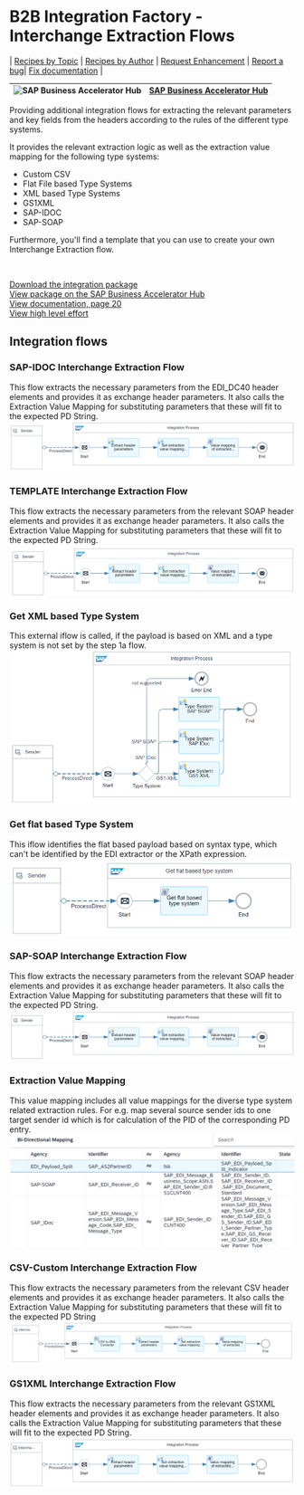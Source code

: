 # B2B Integration Factory - Interchange Extraction Flows 

\| [Recipes by Topic](../../readme.md ) \| [Recipes by Author](../../author.md ) \| [Request Enhancement](https://github.com/SAP-samples/cloud-integration-flow/issues/new?assignees=&labels=Recipe%20Fix,enhancement&template=recipe-request.md&title=Improve%20[B2B%20Integration%20Factory]%20Interchange%20Extraction%20Flows) \| [Report a bug](https://github.com/SAP-samples/cloud-integration-flow/issues/new?assignees=&labels=Recipe%20Fix,bug&template=bug_report.md&title=Issue%20with%20[B2B%20Integration%20Factory]%20Interchange%20Extraction%20Flows)\| [Fix documentation](https://github.com/SAP-samples/cloud-integration-flow/issues/new?assignees=&labels=Recipe%20Fix,documentation&template=bug_report.md&title=Docu%20fix%20[B2B%20Integration%20Factory]%20Interchange%20Extraction%20Flows) \| 

 ![SAP Business Accelerator Hub](https://github.com/SAPAPIBusinessHub.png?size=50 ) | [SAP Business Accelerator Hub](https://api.sap.com/allcommunity) | 
 ----|----| 

Providing additional integration flows for extracting the relevant parameters and key fields from the headers according to the rules of the different type systems.

<p>It provides the relevant extraction logic as well as the extraction value mapping for the following type systems:</p>
<ul>
 <li>Custom CSV</li>
 <li>Flat File based Type Systems</li>
 <li>XML based Type Systems</li>
 <li>GS1XML</li>
 <li>SAP-IDOC&nbsp;</li>
 <li>SAP-SOAP</li>
</ul>
<p>Furthermore, you'll find a template that you can use to create your own Interchange Extraction flow.</p>
<p>&nbsp;</p>

[Download the integration package](B2BIntegrationFactoryInterchangeExtractionFlows.zip)\
[View package on the SAP Business Accelerator Hub](https://api.sap.com/package/B2BIntegrationFactoryInterchangeExtractionFlows)\
[View documentation, page 20](../b2bintegrationfactorycloudintegrationtradingpartnermanagement/B2B_Integration_Factory_TPM_Integration_Packages.pdf)\
[View high level effort](../b2bintegrationfactorycloudintegrationtradingpartnermanagement/effort.md)

## Integration flows
### SAP-IDOC Interchange Extraction Flow 
This flow extracts the necessary parameters from the EDI_DC40 header elements and provides it as exchange header parameters. It also calls the Extraction Value Mapping for substituting parameters that these will fit to the expected PD String. \
 ![input-image](SAP-IDOC_Interchange_Extraction_Process.png)
### TEMPLATE Interchange Extraction Flow 
This flow extracts the necessary parameters from the relevant SOAP header elements and provides it as exchange header parameters. It also calls the Extraction Value Mapping for substituting parameters that these will fit to the expected PD String. \
 ![input-image](TEMPLATE_Interchange_Extraction_Flow.png)
### Get XML based Type System 
This external iflow is called, if the payload is based on XML and a type system is not set by the step 1a flow. \
 ![input-image](_Get_XML_based_Type_System.png)
### Get flat based Type System 
This iflow identifies the flat based payload based on syntax type, which can't be identified by the EDI extractor or the XPath expression. \
 ![input-image](__Get_flat_based_Type_System.png)
### SAP-SOAP Interchange Extraction Flow 
This flow extracts the necessary parameters from the relevant SOAP header elements and provides it as exchange header parameters. It also calls the Extraction Value Mapping for substituting parameters that these will fit to the expected PD String. \
 ![input-image](SAP-SOAP_Interchange_Extraction_Process.png)
### Extraction Value Mapping 
This value mapping includes all value mappings for the diverse type system related extraction rules. For e.g. map several source sender ids to one target sender id which is for calculation of the PID of the corresponding PD entry. \
 ![input-image](Extraction_Value_Mapping.png)
### CSV-Custom Interchange Extraction Flow 
This flow extracts the necessary parameters from the relevant CSV header elements and provides it as exchange header parameters. It also calls the Extraction Value Mapping for substituting parameters that these will fit to the expected PD String \
 ![input-image](CSV_Interchange_Extraction_Process.png)
### GS1XML Interchange Extraction Flow 
This flow extracts the necessary parameters from the relevant GS1XML header elements and provides it as exchange header parameters. It also calls the Extraction Value Mapping for substituting parameters that these will fit to the expected PD String. \
 ![input-image](GS1XML_Interchange_Extraction_Process.png)